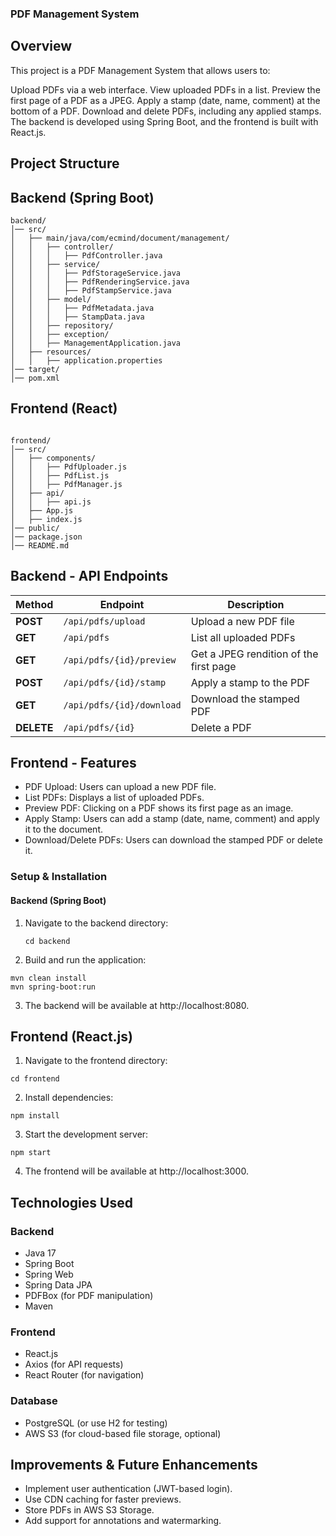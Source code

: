 ### PDF Management System
## Overview
This project is a PDF Management System that allows users to:

Upload PDFs via a web interface.
View uploaded PDFs in a list.
Preview the first page of a PDF as a JPEG.
Apply a stamp (date, name, comment) at the bottom of a PDF.
Download and delete PDFs, including any applied stamps.
The backend is developed using Spring Boot, and the frontend is built with React.js.

## Project Structure
## Backend (Spring Boot)

```
backend/
│── src/
│   ├── main/java/com/ecmind/document/management/
│   │   ├── controller/
│   │   │   ├── PdfController.java
│   │   ├── service/
│   │   │   ├── PdfStorageService.java
│   │   │   ├── PdfRenderingService.java
│   │   │   ├── PdfStampService.java
│   │   ├── model/
│   │   │   ├── PdfMetadata.java
│   │   │   ├── StampData.java
│   │   ├── repository/
│   │   ├── exception/
│   │   ├── ManagementApplication.java
│   ├── resources/
│   │   ├── application.properties
│── target/
│── pom.xml
```

## Frontend (React)
```

frontend/
│── src/
│   ├── components/
│   │   ├── PdfUploader.js
│   │   ├── PdfList.js
│   │   ├── PdfManager.js
│   ├── api/
│   │   ├── api.js
│   ├── App.js
│   ├── index.js
│── public/
│── package.json
│── README.md
```

## Backend - API Endpoints

| Method  | Endpoint                | Description                              |
|---------|--------------------------|------------------------------------------|
| **POST**   | `/api/pdfs/upload`      | Upload a new PDF file                   |
| **GET**    | `/api/pdfs`             | List all uploaded PDFs                  |
| **GET**    | `/api/pdfs/{id}/preview`| Get a JPEG rendition of the first page  |
| **POST**   | `/api/pdfs/{id}/stamp`  | Apply a stamp to the PDF                |
| **GET**    | `/api/pdfs/{id}/download` | Download the stamped PDF               |
| **DELETE** | `/api/pdfs/{id}`        | Delete a PDF                            |

## Frontend - Features
* PDF Upload: Users can upload a new PDF file.
* List PDFs: Displays a list of uploaded PDFs.
* Preview PDF: Clicking on a PDF shows its first page as an image.
* Apply Stamp: Users can add a stamp (date, name, comment) and apply it to the document.
* Download/Delete PDFs: Users can download the stamped PDF or delete it.



### Setup & Installation
#### Backend (Spring Boot)
1. Navigate to the backend directory:

  

   ```
   cd backend

   ```

2. Build and run the application:
```
mvn clean install
mvn spring-boot:run
```
3. The backend will be available at http://localhost:8080.


## Frontend (React.js)

1. Navigate to the frontend directory:
```
cd frontend

```

2. Install dependencies:
```
npm install
```

3. Start the development server:
```
npm start
```
4. The frontend will be available at http://localhost:3000.


## Technologies Used
### Backend
* Java 17
* Spring Boot
* Spring Web
* Spring Data JPA
* PDFBox (for PDF manipulation)
* Maven
### Frontend
* React.js
* Axios (for API requests)
* React Router (for navigation)
### Database
* PostgreSQL (or use H2 for testing)
* AWS S3 (for cloud-based file storage, optional)

## Improvements & Future Enhancements
* Implement user authentication (JWT-based login).
* Use CDN caching for faster previews.
* Store PDFs in AWS S3  Storage.
* Add support for annotations and watermarking.














